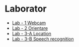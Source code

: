 # Laborator

- [Lab - 1 Webcam](https://progmobi.github.io/Laborator/lab-1/camera.html)
- [Lab - 2 Orientare](https://progmobi.github.io/Laborator/lab-2/orientare.html)
- [Lab - 3-A Location](https://progmobi.github.io/Laborator/lab-3-a/location.html)
- [Lab - 3-B Speech recognition](https://progmobi.github.io/Laborator/lab-3-b/speech.html)
